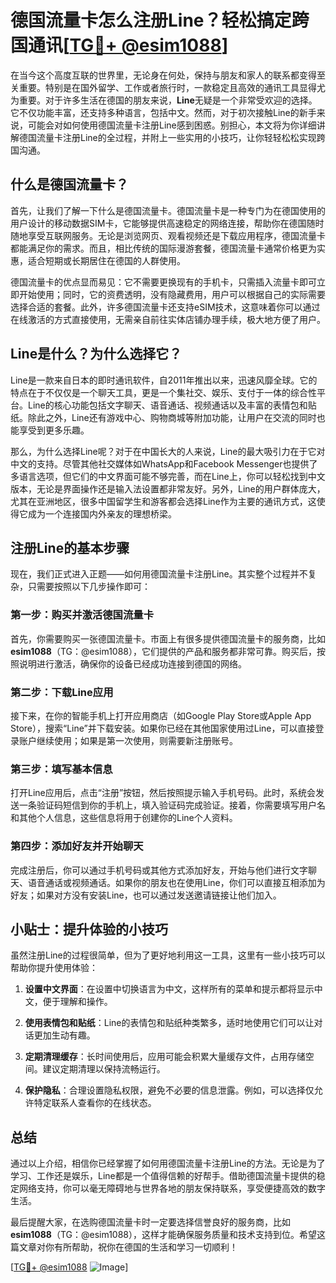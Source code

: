 # 德国流量卡怎么注册Line？轻松搞定跨国通讯[[TG💪+ @esim1088](https://t.me/s/esim1088)]

在当今这个高度互联的世界里，无论身在何处，保持与朋友和家人的联系都变得至关重要。特别是在国外留学、工作或者旅行时，一款稳定且高效的通讯工具显得尤为重要。对于许多生活在德国的朋友来说，**Line**无疑是一个非常受欢迎的选择。它不仅功能丰富，还支持多种语言，包括中文。然而，对于初次接触Line的新手来说，可能会对如何使用德国流量卡注册Line感到困惑。别担心，本文将为你详细讲解德国流量卡注册Line的全过程，并附上一些实用的小技巧，让你轻轻松松实现跨国沟通。

## 什么是德国流量卡？

首先，让我们了解一下什么是德国流量卡。德国流量卡是一种专门为在德国使用的用户设计的移动数据SIM卡，它能够提供高速稳定的网络连接，帮助你在德国随时随地享受互联网服务。无论是浏览网页、观看视频还是下载应用程序，德国流量卡都能满足你的需求。而且，相比传统的国际漫游套餐，德国流量卡通常价格更为实惠，适合短期或长期居住在德国的人群使用。

德国流量卡的优点显而易见：它不需要更换现有的手机卡，只需插入流量卡即可立即开始使用；同时，它的资费透明，没有隐藏费用，用户可以根据自己的实际需要选择合适的套餐。此外，许多德国流量卡还支持eSIM技术，这意味着你可以通过在线激活的方式直接使用，无需亲自前往实体店铺办理手续，极大地方便了用户。

## Line是什么？为什么选择它？

Line是一款来自日本的即时通讯软件，自2011年推出以来，迅速风靡全球。它的特点在于不仅仅是一个聊天工具，更是一个集社交、娱乐、支付于一体的综合性平台。Line的核心功能包括文字聊天、语音通话、视频通话以及丰富的表情包和贴纸。除此之外，Line还有游戏中心、购物商城等附加功能，让用户在交流的同时也能享受到更多乐趣。

那么，为什么选择Line呢？对于在中国长大的人来说，Line的最大吸引力在于它对中文的支持。尽管其他社交媒体如WhatsApp和Facebook Messenger也提供了多语言选项，但它们的中文界面可能不够完善，而在Line上，你可以轻松找到中文版本，无论是界面操作还是输入法设置都非常友好。另外，Line的用户群体庞大，尤其在亚洲地区，很多中国留学生和游客都会选择Line作为主要的通讯方式，这使得它成为一个连接国内外亲友的理想桥梁。

## 注册Line的基本步骤

现在，我们正式进入正题——如何用德国流量卡注册Line。其实整个过程并不复杂，只需要按照以下几步操作即可：

### 第一步：购买并激活德国流量卡

首先，你需要购买一张德国流量卡。市面上有很多提供德国流量卡的服务商，比如**esim1088**（TG：@esim1088），它们提供的产品和服务都非常可靠。购买后，按照说明进行激活，确保你的设备已经成功连接到德国的网络。

### 第二步：下载Line应用

接下来，在你的智能手机上打开应用商店（如Google Play Store或Apple App Store），搜索“Line”并下载安装。如果你已经在其他国家使用过Line，可以直接登录账户继续使用；如果是第一次使用，则需要新注册账号。

### 第三步：填写基本信息

打开Line应用后，点击“注册”按钮，然后按照提示输入手机号码。此时，系统会发送一条验证码短信到你的手机上，填入验证码完成验证。接着，你需要填写用户名和其他个人信息，这些信息将用于创建你的Line个人资料。

### 第四步：添加好友并开始聊天

完成注册后，你可以通过手机号码或其他方式添加好友，开始与他们进行文字聊天、语音通话或视频通话。如果你的朋友也在使用Line，你们可以直接互相添加为好友；如果对方没有安装Line，也可以通过发送邀请链接让他们加入。

## 小贴士：提升体验的小技巧

虽然注册Line的过程很简单，但为了更好地利用这一工具，这里有一些小技巧可以帮助你提升使用体验：

1. **设置中文界面**：在设置中切换语言为中文，这样所有的菜单和提示都将显示中文，便于理解和操作。
   
2. **使用表情包和贴纸**：Line的表情包和贴纸种类繁多，适时地使用它们可以让对话更加生动有趣。
   
3. **定期清理缓存**：长时间使用后，应用可能会积累大量缓存文件，占用存储空间。建议定期清理以保持流畅运行。

4. **保护隐私**：合理设置隐私权限，避免不必要的信息泄露。例如，可以选择仅允许特定联系人查看你的在线状态。

## 总结

通过以上介绍，相信你已经掌握了如何用德国流量卡注册Line的方法。无论是为了学习、工作还是娱乐，Line都是一个值得信赖的好帮手。借助德国流量卡提供的稳定网络支持，你可以毫无障碍地与世界各地的朋友保持联系，享受便捷高效的数字生活。

最后提醒大家，在选购德国流量卡时一定要选择信誉良好的服务商，比如**esim1088**（TG：@esim1088），这样才能确保服务质量和技术支持到位。希望这篇文章对你有所帮助，祝你在德国的生活和学习一切顺利！

[[TG💪+ @esim1088](https://t.me/s/esim1088) ![Image](https://i.postimg.cc/4NQfJmqS/Snipaste-2025-05-13-00-14-12.png)]